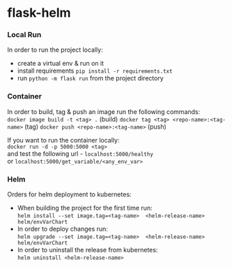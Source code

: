 # flask-helm<br />

### Local Run<br />
In order to run the project locally:<br />
- create a virtual env & run on it
- install requirements `pip install -r requirements.txt`
- run `python -m flask run` from the project directory

### Container<br />
In order to build, tag & push an image run the following commands:<br />
`docker image build -t <tag> .` (build)
`docker tag <tag> <repo-name>:<tag-name>` (tag)
`docker push <repo-name>:<tag-name>` (push)

If you want to run the container locally:<br />
`docker run -d -p 5000:5000 <tag>`<br />
and test the following url - `localhost:5000/healthy`<br />
or `localhost:5000/get_variable/<any_env_var>`<br />

### Helm<br />
Orders for helm deployment to kubernetes:
- When building the project for the first time run:<br />
  `helm install --set image.tag=<tag-name>  <helm-release-name> helm/envVarChart`
- In order to deploy changes run:<br />
  `helm upgrade --set image.tag=<tag-name>  <helm-release-name> helm/envVarChart`
- In order to uninstall the release from kubernetes:<br />
  `helm uninstall <helm-release-name>`
